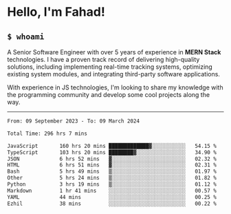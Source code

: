 <h1>Hello, I'm Fahad!</h1>

<h2><code>$ whoami</code></h2>

A Senior Software Engineer with over 5 years of experience in **MERN Stack** technologies. I have a proven track record of delivering high-quality solutions, including implementing real-time tracking systems, optimizing existing system modules, and integrating third-party software applications.

With experience in JS technologies, I'm looking to share my knowledge with the programming community and develop some cool projects along the way.

---

<!--START_SECTION:waka-->

```txt
From: 09 September 2023 - To: 09 March 2024

Total Time: 296 hrs 7 mins

JavaScript       160 hrs 20 mins █████████████▓░░░░░░░░░░░   54.15 %
TypeScript       103 hrs 20 mins ████████▓░░░░░░░░░░░░░░░░   34.90 %
JSON             6 hrs 52 mins   ▓░░░░░░░░░░░░░░░░░░░░░░░░   02.32 %
HTML             6 hrs 51 mins   ▓░░░░░░░░░░░░░░░░░░░░░░░░   02.31 %
Bash             5 hrs 49 mins   ▒░░░░░░░░░░░░░░░░░░░░░░░░   01.97 %
Other            5 hrs 24 mins   ▒░░░░░░░░░░░░░░░░░░░░░░░░   01.82 %
Python           3 hrs 19 mins   ▒░░░░░░░░░░░░░░░░░░░░░░░░   01.12 %
Markdown         1 hr 41 mins    ░░░░░░░░░░░░░░░░░░░░░░░░░   00.57 %
YAML             44 mins         ░░░░░░░░░░░░░░░░░░░░░░░░░   00.25 %
Ezhil            38 mins         ░░░░░░░░░░░░░░░░░░░░░░░░░   00.22 %
```

<!--END_SECTION:waka-->

<!--
**heyFahad/heyFahad** is a ✨ _special_ ✨ repository because its `README.md` (this file) appears on your GitHub profile.

Here are some ideas to get you started:

- 🔭 I’m currently working on ...
- 🌱 I’m currently learning ...
- 👯 I’m looking to collaborate on ...
- 🤔 I’m looking for help with ...
- 💬 Ask me about ...
- 📫 How to reach me: ...
- 😄 Pronouns: ...
- ⚡ Fun fact: ...
-->
